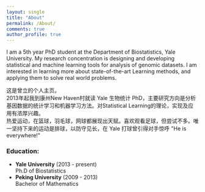 ```yaml
---
layout: single
title: "About"
permalink: /About/
comments: true
author_profile: true
---
```



I am a 5th year PhD student at the Department of Biostatistics, Yale University. My research concentration is designing and developing statistical and machine learning tools for analysis of genomic datasets. I am interested in learning more about state-of-the-art Learning methods, and applying them to solve real world problems.

这是曾立的个人主页。   
2013年起我到康州New Haven村就读 Yale 生物统计 PhD，主要研究方向是分析基因数据的统计学习和机器学习方法。对Statistical Learning的理论，实现及应用有浓厚兴趣。       
热爱运动，在篮球，羽毛球，网球都展现出天赋。喜欢观看足球，但尝试不多。唯一坚持下来的运动是排球，以防守见长，在 Yale 打球曾引得对手惊呼 "He is everywhere!"


### Education:
- **Yale University** (2013 - present)   
  Ph.D of Biostatistics
- **Peking University** (2009 - 2013)   
  Bachelor of Mathematics

